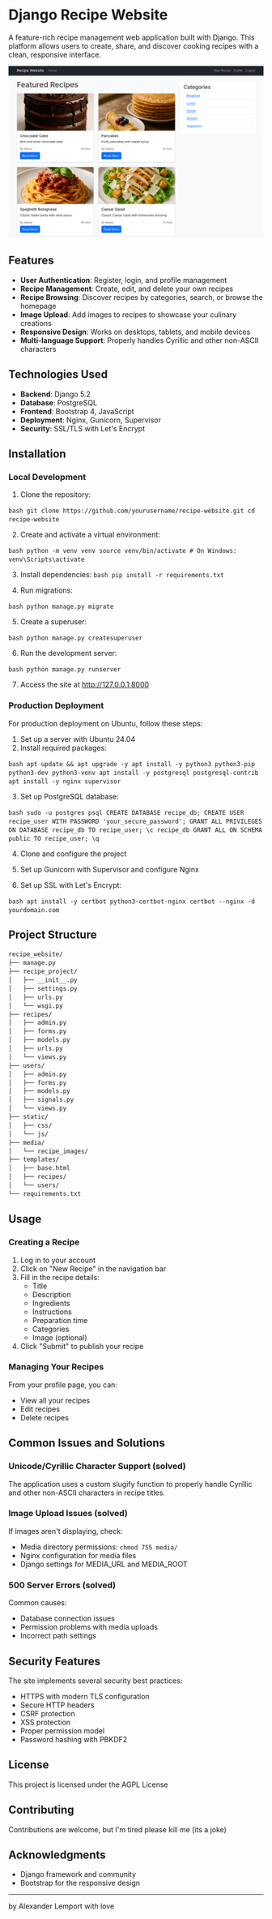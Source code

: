 # Django Recipe Website

A feature-rich recipe management web application built with Django. This platform allows users to create, share, and discover cooking recipes with a clean, responsive interface.

![Django Recipe Website](recipes_logo.png)

## Features

- **User Authentication**: Register, login, and profile management
- **Recipe Management**: Create, edit, and delete your own recipes
- **Recipe Browsing**: Discover recipes by categories, search, or browse the homepage
- **Image Upload**: Add images to recipes to showcase your culinary creations
- **Responsive Design**: Works on desktops, tablets, and mobile devices
- **Multi-language Support**: Properly handles Cyrillic and other non-ASCII characters

## Technologies Used

- **Backend**: Django 5.2
- **Database**: PostgreSQL
- **Frontend**: Bootstrap 4, JavaScript
- **Deployment**: Nginx, Gunicorn, Supervisor
- **Security**: SSL/TLS with Let's Encrypt

## Installation

### Local Development

1. Clone the repository:

`bash git clone https://github.com/yourusername/recipe-website.git cd recipe-website`

2. Create and activate a virtual environment:

`bash python -m venv venv source venv/bin/activate # On Windows: venv\Scripts\activate`

3. Install dependencies:
`bash pip install -r requirements.txt`

4. Run migrations:

`bash python manage.py migrate`

5. Create a superuser:

`bash python manage.py createsuperuser`

6. Run the development server:

`bash python manage.py runserver`

7. Access the site at http://127.0.0.1:8000

### Production Deployment

For production deployment on Ubuntu, follow these steps:

1. Set up a server with Ubuntu 24.04
2. Install required packages:

`bash apt update && apt upgrade -y apt install -y python3 python3-pip python3-dev python3-venv apt install -y postgresql postgresql-contrib apt install -y nginx supervisor`

3. Set up PostgreSQL database:

`bash sudo -u postgres psql CREATE DATABASE recipe_db; CREATE USER recipe_user WITH PASSWORD 'your_secure_password'; GRANT ALL PRIVILEGES ON DATABASE recipe_db TO recipe_user; \c recipe_db GRANT ALL ON SCHEMA public TO recipe_user; \q`

4. Clone and configure the project

5. Set up Gunicorn with Supervisor and configure Nginx

6. Set up SSL with Let's Encrypt:

`bash apt install -y certbot python3-certbot-nginx certbot --nginx -d yourdomain.com`

## Project Structure
``` bash
recipe_website/
├── manage.py
├── recipe_project/
│   ├── __init__.py
│   ├── settings.py
│   ├── urls.py
│   └── wsgi.py
├── recipes/
│   ├── admin.py
│   ├── forms.py
│   ├── models.py
│   ├── urls.py
│   └── views.py
├── users/
│   ├── admin.py
│   ├── forms.py
│   ├── models.py
│   ├── signals.py
│   └── views.py
├── static/
│   ├── css/
│   └── js/
├── media/
│   └── recipe_images/
├── templates/
│   ├── base.html
│   ├── recipes/
│   └── users/
└── requirements.txt
```

## Usage

### Creating a Recipe

1. Log in to your account
2. Click on "New Recipe" in the navigation bar
3. Fill in the recipe details:
   - Title
   - Description
   - Ingredients
   - Instructions
   - Preparation time
   - Categories
   - Image (optional)
4. Click "Submit" to publish your recipe

### Managing Your Recipes

From your profile page, you can:
- View all your recipes
- Edit recipes
- Delete recipes

## Common Issues and Solutions

### Unicode/Cyrillic Character Support (solved)
The application uses a custom slugify function to properly handle Cyrillic and other non-ASCII characters in recipe titles.

### Image Upload Issues (solved)
If images aren't displaying, check:
- Media directory permissions: `chmod 755 media/`
- Nginx configuration for media files
- Django settings for MEDIA_URL and MEDIA_ROOT

### 500 Server Errors (solved)
Common causes:
- Database connection issues
- Permission problems with media uploads
- Incorrect path settings

## Security Features

The site implements several security best practices:
- HTTPS with modern TLS configuration
- Secure HTTP headers
- CSRF protection
- XSS protection
- Proper permission model
- Password hashing with PBKDF2

## License

This project is licensed under the AGPL License

## Contributing

Contributions are welcome, but I'm tired please kill me (its a joke)

## Acknowledgments

- Django framework and community
- Bootstrap for the responsive design

---

by Alexander Lemport with love